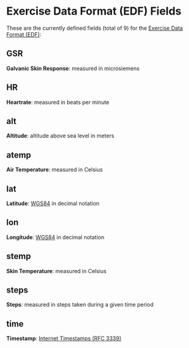 Exercise Data Format (EDF) Fields
=================================


These are the currently defined fields (total of 9) for the [Exercise Data Format (EDF)](./):

GSR
----------

**Galvanic Skin Response**: measured in microsiemens


HR
----------

**Heartrate**: measured in beats per minute


alt
----------

**Altitude**: altitude above sea level in meters


atemp
----------

**Air Temperature**: measured in Celsius


lat
----------

**Latitude**: [WGS84](http://en.wikipedia.org/wiki/World_Geodetic_System#A_new_World_Geodetic_System:_WGS_84) in decimal notation


lon
----------

**Longitude**: [WGS84](http://en.wikipedia.org/wiki/World_Geodetic_System#A_new_World_Geodetic_System:_WGS_84) in decimal notation


stemp
----------

**Skin Temperature**: measured in Celsius


steps
----------

**Steps**: measured in steps taken during a given time period


time
----------

**Timestamp**: [Internet Timestamps (RFC 3339)](https://tools.ietf.org/html/rfc3339)


